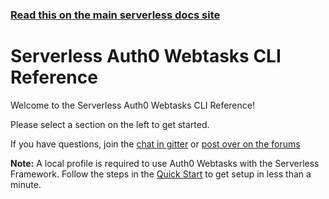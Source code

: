 <!--
title: Serverless - Auth0 Webtasks - CLI Reference
menuText: CLI Reference
layout: Doc
-->

<!-- DOCS-SITE-LINK:START automatically generated  -->
### [Read this on the main serverless docs site](https://www.serverless.com/framework/docs/providers/webtasks/cli-reference/)
<!-- DOCS-SITE-LINK:END -->

# Serverless Auth0 Webtasks CLI Reference

Welcome to the Serverless Auth0 Webtasks CLI Reference!

Please select a section on the left to get started.

If you have questions, join the [chat in gitter](https://gitter.im/serverless/serverless) or [post over on the forums](https://forum.serverless.com/)

**Note:** A local profile is required to use Auth0 Webtasks with the Serverless Framework. Follow the steps in the [Quick Start](../quick-start.md) to get setup in less than a minute.
